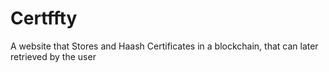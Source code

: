 # Certffty
A website that Stores and Haash Certificates in a blockchain, that can later retrieved by the user
